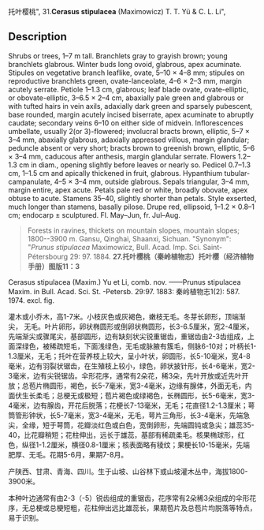 托叶樱桃",
31.**Cerasus stipulacea** (Maximowicz) T. T. Yü & C. L. Li",

## Description
Shrubs or trees, 1–7 m tall. Branchlets gray to grayish brown; young branchlets glabrous. Winter buds long ovoid, glabrous, apex acuminate. Stipules on vegetative branch leaflike, ovate, 5–10 × 4–8 mm; stipules on reproductive branchlets green, ovate-lanceolate, 4–6 × 2–3 mm, margin acutely serrate. Petiole 1–1.3 cm, glabrous; leaf blade ovate, ovate-elliptic, or obovate-elliptic, 3–6.5 × 2–4 cm, abaxially pale green and glabrous or with tufted hairs in vein axils, adaxially dark green and sparsely pubescent, base rounded, margin acutely incised biserrate, apex acuminate to abruptly caudate; secondary veins 6–10 on either side of midvein. Inflorescences umbellate, usually 2(or 3)-flowered; involucral bracts brown, elliptic, 5–7 × 3–4 mm, abaxially glabrous, adaxially appressed villous, margin glandular; peduncle absent or very short; bracts brown to greenish brown, elliptic, 5–6 × 3–4 mm, caducous after anthesis, margin glandular serrate. Flowers 1.2–1.3 cm in diam., opening slightly before leaves or nearly so. Pedicel 0.7–1.3 cm, 1–1.5 cm and apically thickened in fruit, glabrous. Hypanthium tubular-campanulate, 4–5 × 3–4 mm, outside glabrous. Sepals triangular, 3–4 mm, margin entire, apex acute. Petals pale red or white, broadly obovate, apex obtuse to acute. Stamens 35–40, slightly shorter than petals. Style exserted, much longer than stamens, basally pilose. Drupe red, ellipsoid, 1–1.2 × 0.8–1 cm; endocarp ± sculptured. Fl. May–Jun, fr. Jul–Aug.

> Forests in ravines, thickets on mountain slopes, mountain slopes; 1800--3900 m. Gansu, Qinghai, Shaanxi, Sichuan.
  "Synonym": "*Prunus stipulacea* Maximowicz, Bull. Acad. Imp. Sci. Saint-Pétersbourg 29: 97. 1884.
**27.托叶樱桃（秦岭植物志）托叶樱（经济植物手册）图版11：3**

Cerasus stipulacea (Maxim.) Yu et Li, comb. nov. ——Prunus stipulacea Maxim. in Bull. Acad. Sci. St. -Petersb. 29:97. 1883: 秦岭植物志1(2): 587. 1974. excl. fig.

灌木或小乔木，高1-7米。小枝灰色或灰褐色，嫩枝无毛。冬芽长卵形，顶端渐尖， 无毛。叶片卵形，卵状椭圆形或倒卵状椭圆形，长3-6.5厘米，宽2-4厘米，先端渐尖或骤尾尖，基部圆形，边有缺刻状尖锐重锯齿，重锯齿由2-3齿组成，上面深绿色，被稀疏短毛，下面浅绿色，无毛或脉腋有簇毛，侧脉6-10对；叶柄长1-1.3厘米，无毛；托叶在营养枝上较大，呈小叶状，卵圆形，长5-10毫米，宽4-8毫米，边有羽裂状锯齿，在生殖枝上较小，绿色，卵状披针形，长4-6毫米，宽2-3毫米，边有尖锐锯齿。伞形花序，通常有2朵花，稀3朵，先叶开放或近先叶开放；总苞片椭圆形，褐色，长5-7毫米，宽3-4毫米，边缘有腺体，外面无毛，内面伏生长柔毛；总梗无或极短；苞片褐色或绿褐色，长椭圆形，长5-6毫米，宽3-4毫米，边有腺齿，开花后脱落；花梗长7-13毫米，无毛；花直径1.2-1.3厘米；萼筒管形钟状，长5-7毫米，宽3-4毫米，无毛，萼片三角形，长3-4毫米，先端急尖，全缘，短于萼筒，花瓣淡红色或白色，宽倒卵形，先端圆钝或急尖；雄蕊35-40，比花瓣稍短；花柱伸出，远长于雄蕊，基部有稀疏柔毛。核果椭球形，红色，纵径1-1.2厘米，横径0.8-1厘米；核表面略有稜纹；果梗长10-15毫米，先端肥厚、无毛。花期5-6月，果期7-8月。

产陕西、甘肃、青海、四川。生于山坡、山谷林下或山坡灌木丛中，海拔1800-3900米。

本种叶边通常有由2-3（-5）锐齿组成的重锯齿，花序常有2朵稀3朵组成的伞形花序，无总梗或总梗短粗，花柱伸出远比雄蕊长，果期苞片及总苞片均脱落等特点，易于识别。
